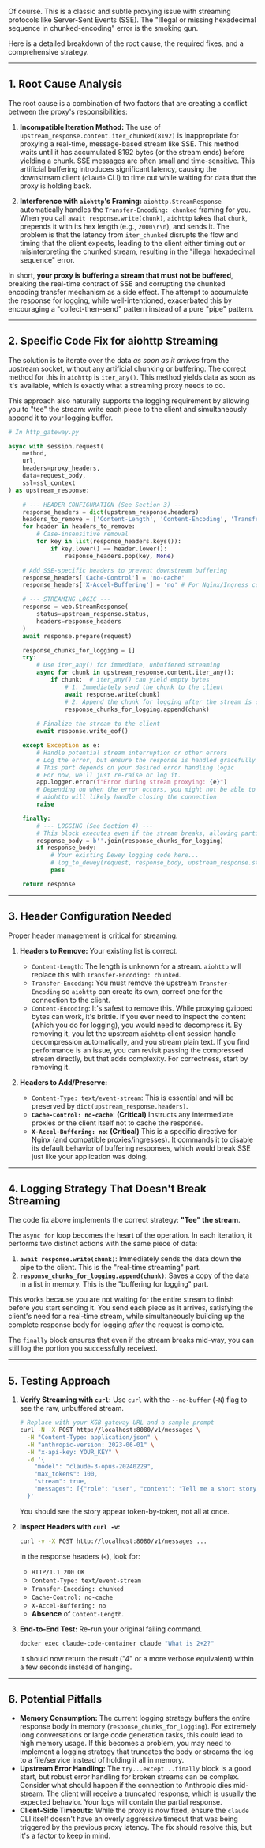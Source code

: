 Of course. This is a classic and subtle proxying issue with streaming protocols like Server-Sent Events (SSE). The "Illegal or missing hexadecimal sequence in chunked-encoding" error is the smoking gun.

Here is a detailed breakdown of the root cause, the required fixes, and a comprehensive strategy.

---

## 1. Root Cause Analysis

The root cause is a combination of two factors that are creating a conflict between the proxy's responsibilities:

1.  **Incompatible Iteration Method:** The use of `upstream_response.content.iter_chunked(8192)` is inappropriate for proxying a real-time, message-based stream like SSE. This method waits until it has accumulated 8192 bytes (or the stream ends) before yielding a chunk. SSE messages are often small and time-sensitive. This artificial buffering introduces significant latency, causing the downstream client (`claude` CLI) to time out while waiting for data that the proxy is holding back.

2.  **Interference with `aiohttp`'s Framing:** `aiohttp.StreamResponse` automatically handles the `Transfer-Encoding: chunked` framing for you. When you call `await response.write(chunk)`, `aiohttp` takes that `chunk`, prepends it with its hex length (e.g., `2000\r\n`), and sends it. The problem is that the latency from `iter_chunked` disrupts the flow and timing that the client expects, leading to the client either timing out or misinterpreting the chunked stream, resulting in the "illegal hexadecimal sequence" error.

In short, **your proxy is buffering a stream that must not be buffered**, breaking the real-time contract of SSE and corrupting the chunked encoding transfer mechanism as a side effect. The attempt to accumulate the response for logging, while well-intentioned, exacerbated this by encouraging a "collect-then-send" pattern instead of a pure "pipe" pattern.

---

## 2. Specific Code Fix for aiohttp Streaming

The solution is to iterate over the data *as soon as it arrives* from the upstream socket, without any artificial chunking or buffering. The correct method for this in `aiohttp` is `iter_any()`. This method yields data as soon as it's available, which is exactly what a streaming proxy needs to do.

This approach also naturally supports the logging requirement by allowing you to "tee" the stream: write each piece to the client and simultaneously append it to your logging buffer.

```python
# In http_gateway.py

async with session.request(
    method,
    url,
    headers=proxy_headers,
    data=request_body,
    ssl=ssl_context
) as upstream_response:

    # --- HEADER CONFIGURATION (See Section 3) ---
    response_headers = dict(upstream_response.headers)
    headers_to_remove = ['Content-Length', 'Content-Encoding', 'Transfer-Encoding']
    for header in headers_to_remove:
        # Case-insensitive removal
        for key in list(response_headers.keys()):
            if key.lower() == header.lower():
                response_headers.pop(key, None)

    # Add SSE-specific headers to prevent downstream buffering
    response_headers['Cache-Control'] = 'no-cache'
    response_headers['X-Accel-Buffering'] = 'no' # For Nginx/Ingress compatibility

    # --- STREAMING LOGIC ---
    response = web.StreamResponse(
        status=upstream_response.status,
        headers=response_headers
    )
    await response.prepare(request)

    response_chunks_for_logging = []
    try:
        # Use iter_any() for immediate, unbuffered streaming
        async for chunk in upstream_response.content.iter_any():
            if chunk:  # iter_any() can yield empty bytes
                # 1. Immediately send the chunk to the client
                await response.write(chunk)
                # 2. Append the chunk for logging after the stream is complete
                response_chunks_for_logging.append(chunk)
        
        # Finalize the stream to the client
        await response.write_eof()

    except Exception as e:
        # Handle potential stream interruption or other errors
        # Log the error, but ensure the response is handled gracefully
        # This part depends on your desired error handling logic
        # For now, we'll just re-raise or log it.
        app.logger.error(f"Error during stream proxying: {e}")
        # Depending on when the error occurs, you might not be able to write to the response
        # aiohttp will likely handle closing the connection
        raise

    finally:
        # --- LOGGING (See Section 4) ---
        # This block executes even if the stream breaks, allowing partial logging
        response_body = b''.join(response_chunks_for_logging)
        if response_body:
            # Your existing Dewey logging code here...
            # log_to_dewey(request, response_body, upstream_response.status)
            pass

    return response
```

---

## 3. Header Configuration Needed

Proper header management is critical for streaming.

1.  **Headers to Remove:** Your existing list is correct.
    *   `Content-Length`: The length is unknown for a stream. `aiohttp` will replace this with `Transfer-Encoding: chunked`.
    *   `Transfer-Encoding`: You must remove the upstream `Transfer-Encoding` so `aiohttp` can create its own, correct one for the connection to the client.
    *   `Content-Encoding`: It's safest to remove this. While proxying gzipped bytes can work, it's brittle. If you ever need to inspect the content (which you do for logging), you would need to decompress it. By removing it, you let the upstream `aiohttp` client session handle decompression automatically, and you stream plain text. If you find performance is an issue, you can revisit passing the compressed stream directly, but that adds complexity. For correctness, start by removing it.

2.  **Headers to Add/Preserve:**
    *   `Content-Type: text/event-stream`: This is essential and will be preserved by `dict(upstream_response.headers)`.
    *   **`Cache-Control: no-cache`**: **(Critical)** Instructs any intermediate proxies or the client itself not to cache the response.
    *   **`X-Accel-Buffering: no`**: **(Critical)** This is a specific directive for Nginx (and compatible proxies/ingresses). It commands it to disable its default behavior of buffering responses, which would break SSE just like your application was doing.

---

## 4. Logging Strategy That Doesn't Break Streaming

The code fix above implements the correct strategy: **"Tee" the stream**.

The `async for` loop becomes the heart of the operation. In each iteration, it performs two distinct actions with the same piece of data:
1.  **`await response.write(chunk)`**: Immediately sends the data down the pipe to the client. This is the "real-time streaming" part.
2.  **`response_chunks_for_logging.append(chunk)`**: Saves a copy of the data in a list in memory. This is the "buffering for logging" part.

This works because you are not waiting for the entire stream to finish before you start sending it. You send each piece as it arrives, satisfying the client's need for a real-time stream, while simultaneously building up the complete response body for logging *after* the request is complete.

The `finally` block ensures that even if the stream breaks mid-way, you can still log the portion you successfully received.

---

## 5. Testing Approach

1.  **Verify Streaming with `curl`:** Use `curl` with the `--no-buffer` (`-N`) flag to see the raw, unbuffered stream.
    ```bash
    # Replace with your KGB gateway URL and a sample prompt
    curl -N -X POST http://localhost:8080/v1/messages \
      -H "Content-Type: application/json" \
      -H "anthropic-version: 2023-06-01" \
      -H "x-api-key: YOUR_KEY" \
      -d '{
        "model": "claude-3-opus-20240229",
        "max_tokens": 100,
        "stream": true,
        "messages": [{"role": "user", "content": "Tell me a short story about a robot."}]
      }'
    ```
    You should see the story appear token-by-token, not all at once.

2.  **Inspect Headers with `curl -v`:**
    ```bash
    curl -v -X POST http://localhost:8080/v1/messages ...
    ```
    In the response headers (`<`), look for:
    *   `HTTP/1.1 200 OK`
    *   `Content-Type: text/event-stream`
    *   `Transfer-Encoding: chunked`
    *   `Cache-Control: no-cache`
    *   `X-Accel-Buffering: no`
    *   **Absence** of `Content-Length`.

3.  **End-to-End Test:** Re-run your original failing command.
    ```bash
    docker exec claude-code-container claude "What is 2+2?"
    ```
    It should now return the result ("4" or a more verbose equivalent) within a few seconds instead of hanging.

---

## 6. Potential Pitfalls

*   **Memory Consumption:** The current logging strategy buffers the entire response body in memory (`response_chunks_for_logging`). For extremely long conversations or large code generation tasks, this could lead to high memory usage. If this becomes a problem, you may need to implement a logging strategy that truncates the body or streams the log to a file/service instead of holding it all in memory.
*   **Upstream Error Handling:** The `try...except...finally` block is a good start, but robust error handling for broken streams can be complex. Consider what should happen if the connection to Anthropic dies mid-stream. The client will receive a truncated response, which is usually the expected behavior. Your logs will contain the partial response.
*   **Client-Side Timeouts:** While the proxy is now fixed, ensure the `claude` CLI itself doesn't have an overly aggressive timeout that was being triggered by the previous proxy latency. The fix should resolve this, but it's a factor to keep in mind.

